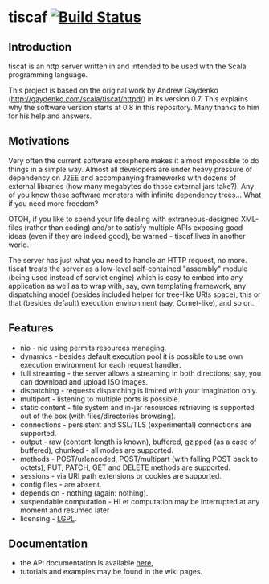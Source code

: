 tiscaf [![Build Status](https://travis-ci.org/gnieh/tiscaf.png?branch=master)](https://travis-ci.org/gnieh/tiscaf)
======

Introduction
------------

tiscaf is an http server written in and intended to be used with the Scala programming language.

This project is based on the original work by Andrew Gaydenko (http://gaydenko.com/scala/tiscaf/httpd/) in its version 0.7. This explains why the software version starts at 0.8 in this repository.
Many thanks to him for his help and answers.

Motivations
-----------

Very often the current software exosphere makes it almost impossible to do things in a simple way. Almost all developers are under heavy pressure of dependency on J2EE and accompanying frameworks with dozens of external libraries (how many megabytes do those external jars take?). Any of you know these software monsters with infinite dependency trees... What if you need more freedom?

OTOH, if you like to spend your life dealing with extraneous-designed XML-files (rather than coding) and/or to satisfy multiple APIs exposing good ideas (even if they are indeed good), be warned - tiscaf lives in another world.

The server has just what you need to handle an HTTP request, no more. tiscaf treats the server as a low-level self-contained "assembly" module (being used instead of servlet engine) which is easy to embed into any application as well as to wrap with, say, own templating framework, any dispatching model (besides included helper for tree-like URIs space), this or that (besides default) execution environment (say, Comet-like), and so on.

Features
--------

 - nio - nio using permits resources managing.
 - dynamics - besides default execution pool it is possible to use own execution environment for each request handler.
 - full streaming - the server allows a streaming in both directions; say, you can download and upload ISO images.
 - dispatching - requests dispatching is limited with your imagination only.
 - multiport - listening to multiple ports is possible.
 - static content - file system and in-jar resources retrieving is supported out of the box (with files/directories browsing).
 - connections - persistent and SSL/TLS (experimental) connections are supported.
 - output - raw (content-length is known), buffered, gzipped (as a case of buffered), chunked - all modes are supported.
 - methods - POST/urlencoded, POST/multipart (with falling POST back to octets), PUT, PATCH, GET and DELETE methods are supported.
 - sessions - via URI path extensions or cookies are supported.
 - config files - are absent.
 - depends on - nothing (again: nothing).
 - suspendable computation - HLet computation may be interrupted at any moment and resumed later
 - licensing - [LGPL](http://www.gnu.org/licenses/lgpl.html).

Documentation
-------------

 - the API documentation is available [here](http://gnieh.github.com/tiscaf/api/),
 - tutorials and examples may be found in the wiki pages.
